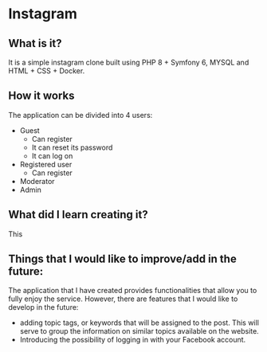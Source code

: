 # Instagram


## What is it?

It is a simple instagram clone built using PHP 8  + Symfony 6, MYSQL and HTML + CSS + Docker.

## How it works

The application can be divided into 4 users:

* Guest
  * Can register
  * It can reset its password
  * It can log on
* Registered user
  * Can register
* Moderator
* Admin


## What did I learn creating it?

This 


## Things that I would like to improve/add in the future:

The application that I have created provides functionalities that allow you to fully enjoy the service. However, there are features that I would like to develop in the future:
- adding topic tags, or keywords that will be assigned to the post. This will serve to group the information on similar topics available on the website.
- Introducing the possibility of logging in with your Facebook account.
